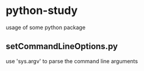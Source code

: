 # python-study
usage of some python package

## setCommandLineOptions.py
use 'sys.argv' to parse the command line arguments
